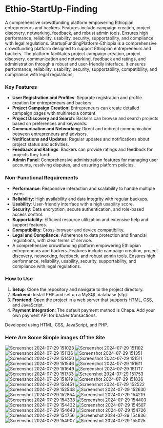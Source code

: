 # Ethio-StartUp-Finding
A comprehensive crowdfunding platform empowering Ethiopian entrepreneurs and backers. Features include campaign creation, project discovery, networking, feedback, and robust admin tools. Ensures high performance, reliability, usability, security, supportability, and compliance with legal regulations.
StartupFundingPlatform-Ethiopia is a comprehensive crowdfunding platform designed to support Ethiopian entrepreneurs and backers. The platform facilitates project campaign creation, project discovery, communication and networking, feedback and ratings, and administration through a robust and user-friendly interface. It ensures performance, reliability, usability, security, supportability, compatibility, and compliance with legal regulations.

### Key Features
- **User Registration and Profiles**: Separate registration and profile creation for entrepreneurs and backers.
- **Project Campaign Creation**: Entrepreneurs can create detailed campaign pages with multimedia content.
- **Project Discovery and Search**: Backers can browse and search projects based on preferences and keywords.
- **Communication and Networking**: Direct and indirect communication between entrepreneurs and advisors.
- **Notifications and Updates**: Regular updates and notifications about project status and activities.
- **Feedback and Ratings**: Backers can provide ratings and feedback for projects they fund.
- **Admin Panel**: Comprehensive administration features for managing user accounts, resolving disputes, and ensuring platform policies.

### Non-Functional Requirements
- **Performance**: Responsive interaction and scalability to handle multiple users.
- **Reliability**: High availability and data integrity with regular backups.
- **Usability**: User-friendly interface with a high usability score.
- **Security**: Data encryption, secure authentication, and role-based access control.
- **Supportability**: Efficient resource utilization and extensive help and support features.
- **Compatibility**: Cross-browser and device compatibility.
- **Legal and Compliance**: Adherence to data protection and financial regulations, with clear terms of service.
- A comprehensive crowdfunding platform empowering Ethiopian entrepreneurs and backers. Features include campaign creation, project discovery, networking, feedback, and robust admin tools. Ensures high performance, reliability, usability, security, supportability, and compliance with legal regulations.

### How to Use
1. **Setup**: Clone the repository and navigate to the project directory.
2. **Backend**: Install PHP and set up a MySQL database (sfp).
3. **Frontend**: Open the project in a web server that supports HTML, CSS, and JavaScript.
4. **Payment Integration**: The default payment method is Chapa. Add your own payment API for backer transactions.

Developed using HTML, CSS, JavaScript, and PHP.
### Here Are Some Simple images Of the Site 
![Screenshot 2024-07-29 151023](https://github.com/user-attachments/assets/8ef07401-42a7-44e7-8162-aea7f1e8e1f5)
![Screenshot 2024-07-29 151102](https://github.com/user-attachments/assets/4c5f413c-6448-4fab-ab73-a5f34badff43)
![Screenshot 2024-07-29 151136](https://github.com/user-attachments/assets/c6307031-b1f6-4916-a8b4-eaa15c6877f9)
![Screenshot 2024-07-29 151351](https://github.com/user-attachments/assets/a6b911ff-a199-4633-8a3f-b0fe43c383f7)
![Screenshot 2024-07-29 151450](https://github.com/user-attachments/assets/8746217b-fc61-4735-af2f-87fc6926bb37)
![Screenshot 2024-07-29 151511](https://github.com/user-attachments/assets/f7afefb1-37cd-4fbc-a3d2-eaa94149ac34)
![Screenshot 2024-07-29 151546](https://github.com/user-attachments/assets/638e040b-99ed-4fb3-96d2-399908f053bc)
![Screenshot 2024-07-29 151611](https://github.com/user-attachments/assets/890ba55b-f576-4942-a225-fc0ce35bebd9)
![Screenshot 2024-07-29 151649](https://github.com/user-attachments/assets/10cb65a6-1e89-4f61-b307-7fe2a8eb4c8c)
![Screenshot 2024-07-29 151717](https://github.com/user-attachments/assets/35ab4791-bf24-4ce7-bb3b-8af1070aa65a)
![Screenshot 2024-07-29 151733](https://github.com/user-attachments/assets/ca72734b-7369-42d8-a0cc-86d19fd08bfd)
![Screenshot 2024-07-29 151753](https://github.com/user-attachments/assets/97cbc302-57a3-4cea-a217-4fa82f8abfb7)
![Screenshot 2024-07-29 151819](https://github.com/user-attachments/assets/321dfc3c-8acd-4526-84ef-5c600f1981e3)
![Screenshot 2024-07-29 151836](https://github.com/user-attachments/assets/956fe863-fd81-41a4-9074-829240498288)
![Screenshot 2024-07-29 152451](https://github.com/user-attachments/assets/99f2b5f7-2798-4a65-81fd-e4cce49bee56)
![Screenshot 2024-07-29 152522](https://github.com/user-attachments/assets/06599148-bfaa-4276-af8e-a33dee49d613)
![Screenshot 2024-07-29 152548](https://github.com/user-attachments/assets/8f137345-44ad-4202-b612-6814b485d7ce)
![Screenshot 2024-07-29 152630](https://github.com/user-attachments/assets/d24b8a15-1811-4068-bc1b-f8c6f1293423)
![Screenshot 2024-07-29 152854](https://github.com/user-attachments/assets/5deb12dd-d9c4-4f34-afba-2b99a1c3aebb)
![Screenshot 2024-07-29 154219](https://github.com/user-attachments/assets/020badea-d62e-48d0-812b-def5e6d2f78c)
![Screenshot 2024-07-29 154338](https://github.com/user-attachments/assets/ee1fee3b-11c6-48d0-9a07-fc140ec70cd7)
![Screenshot 2024-07-29 154403](https://github.com/user-attachments/assets/59816009-2a33-4ced-a955-534eea4a28ce)
![Screenshot 2024-07-29 154432](https://github.com/user-attachments/assets/dbeb698c-70e3-4a58-ad58-684a43fb606a)
![Screenshot 2024-07-29 154507](https://github.com/user-attachments/assets/cf3b962e-3b70-4f43-9701-4f9531307865)
![Screenshot 2024-07-29 154643](https://github.com/user-attachments/assets/8451223c-6afe-4d4c-8496-c7f4857fc607)
![Screenshot 2024-07-29 154726](https://github.com/user-attachments/assets/052b9e1b-292e-4346-b7d5-a26c3b4dc20e)
![Screenshot 2024-07-29 154756](https://github.com/user-attachments/assets/4ec93ad6-fd00-4a67-99a2-feac77f1de4f)
![Screenshot 2024-07-29 154836](https://github.com/user-attachments/assets/25fc8921-635c-4c21-97e7-472fe5f13155)
![Screenshot 2024-07-29 154907](https://github.com/user-attachments/assets/aa97daff-7161-4e2c-a828-b082e2dfbdcb)
![Screenshot 2024-07-29 155025](https://github.com/user-attachments/assets/c06d310f-fe8c-41cb-8582-48b08d4eec5f)



